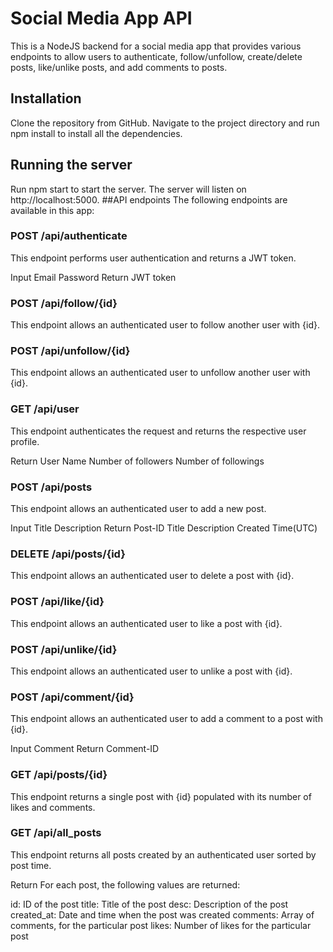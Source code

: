 # Social Media App API
This is a NodeJS backend for a social media app that provides various endpoints to allow users to authenticate, follow/unfollow, create/delete posts, like/unlike posts, and add comments to posts.

## Installation
Clone the repository from GitHub.
Navigate to the project directory and run npm install to install all the dependencies.
## Running the server
Run npm start to start the server. The server will listen on http://localhost:5000.
##API endpoints
The following endpoints are available in this app:

### POST /api/authenticate
This endpoint performs user authentication and returns a JWT token.

Input
Email
Password
Return
JWT token
### POST /api/follow/{id}
This endpoint allows an authenticated user to follow another user with {id}.

### POST /api/unfollow/{id}
This endpoint allows an authenticated user to unfollow another user with {id}.

### GET /api/user
This endpoint authenticates the request and returns the respective user profile.

Return
User Name
Number of followers
Number of followings
### POST /api/posts
This endpoint allows an authenticated user to add a new post.

Input
Title
Description
Return
Post-ID
Title
Description
Created Time(UTC)
### DELETE /api/posts/{id}
This endpoint allows an authenticated user to delete a post with {id}.

### POST /api/like/{id}
This endpoint allows an authenticated user to like a post with {id}.

### POST /api/unlike/{id}
This endpoint allows an authenticated user to unlike a post with {id}.

### POST /api/comment/{id}
This endpoint allows an authenticated user to add a comment to a post with {id}.

Input
Comment
Return
Comment-ID
### GET /api/posts/{id}
This endpoint returns a single post with {id} populated with its number of likes and comments.

### GET /api/all_posts
This endpoint returns all posts created by an authenticated user sorted by post time.

Return
For each post, the following values are returned:

id: ID of the post
title: Title of the post
desc: Description of the post
created_at: Date and time when the post was created
comments: Array of comments, for the particular post
likes: Number of likes for the particular post
